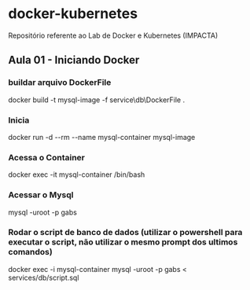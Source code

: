 # docker-kubernetes
Repositório referente ao Lab de Docker e Kubernetes (IMPACTA)

## Aula 01 - Iniciando Docker

### buildar arquivo DockerFile
docker build -t mysql-image -f service\db\DockerFile .

### Inicia
docker run -d --rm --name mysql-container mysql-image


### Acessa o Container
docker exec -it mysql-container /bin/bash

###  Acessar o Mysql
mysql -uroot -p gabs

### Rodar o script de banco de dados (utilizar o powershell para executar o script, não utilizar o mesmo prompt dos ultimos comandos)
docker exec -i mysql-container mysql -uroot -p gabs < services/db/script.sql



##
